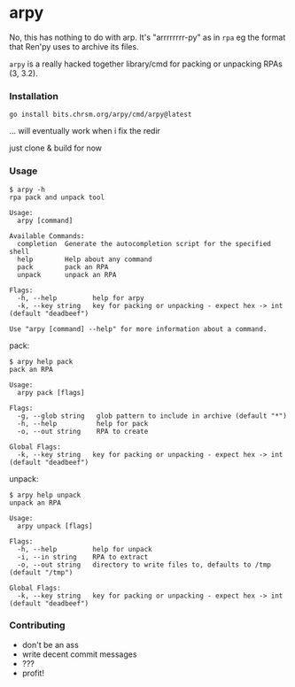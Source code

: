 arpy
===

No, this has nothing to do with arp. It's "arrrrrrrr-py" as in `rpa` eg the format
that Ren'py uses to archive its files.


`arpy` is a really hacked together library/cmd for packing or unpacking RPAs (3, 3.2).


### Installation

`go install bits.chrsm.org/arpy/cmd/arpy@latest`

... will eventually work when i fix the redir

just clone & build for now


### Usage

```
$ arpy -h
rpa pack and unpack tool

Usage:
  arpy [command]

Available Commands:
  completion  Generate the autocompletion script for the specified shell
  help        Help about any command
  pack        pack an RPA
  unpack      unpack an RPA

Flags:
  -h, --help         help for arpy
  -k, --key string   key for packing or unpacking - expect hex -> int (default "deadbeef")

Use "arpy [command] --help" for more information about a command.
```

pack:

```
$ arpy help pack
pack an RPA

Usage:
  arpy pack [flags]

Flags:
  -g, --glob string   glob pattern to include in archive (default "*")
  -h, --help          help for pack
  -o, --out string    RPA to create

Global Flags:
  -k, --key string   key for packing or unpacking - expect hex -> int (default "deadbeef")
```

unpack:

```
$ arpy help unpack
unpack an RPA

Usage:
  arpy unpack [flags]

Flags:
  -h, --help         help for unpack
  -i, --in string    RPA to extract
  -o, --out string   directory to write files to, defaults to /tmp (default "/tmp")

Global Flags:
  -k, --key string   key for packing or unpacking - expect hex -> int (default "deadbeef")
```


### Contributing

- don't be an ass
- write decent commit messages
- ???
- profit!

